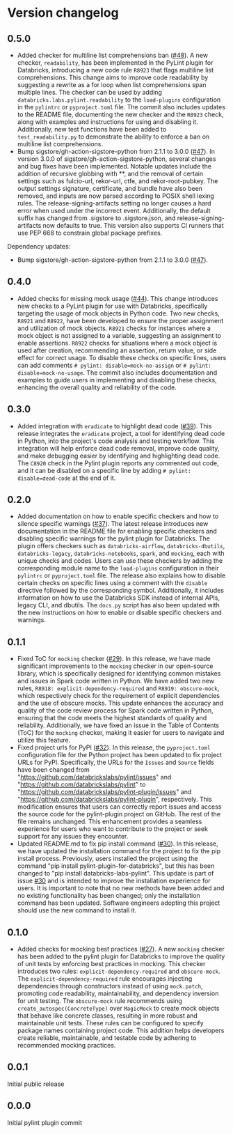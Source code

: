# Version changelog

## 0.5.0

* Added checker for multiline list comprehensions ban ([#48](https://github.com/databrickslabs/pylint-plugin/issues/48)). A new checker, `readability`, has been implemented in the PyLint plugin for Databricks, introducing a new code rule `R8923` that flags multiline list comprehensions. This change aims to improve code readability by suggesting a rewrite as a for loop when list comprehensions span multiple lines. The checker can be used by adding `databricks.labs.pylint.readability` to the `load-plugins` configuration in the `pylintrc` or `pyproject.toml` file. The commit also includes updates to the README file, documenting the new checker and the `R8923` check, along with examples and instructions for using and disabling it. Additionally, new test functions have been added to `test_readability.py` to demonstrate the ability to enforce a ban on multiline list comprehensions.
* Bump sigstore/gh-action-sigstore-python from 2.1.1 to 3.0.0 ([#47](https://github.com/databrickslabs/pylint-plugin/issues/47)). In version 3.0.0 of sigstore/gh-action-sigstore-python, several changes and bug fixes have been implemented. Notable updates include the addition of recursive globbing with **, and the removal of certain settings such as fulcio-url, rekor-url, ctfe, and rekor-root-pubkey. The output settings signature, certificate, and bundle have also been removed, and inputs are now parsed according to POSIX shell lexing rules. The release-signing-artifacts setting no longer causes a hard error when used under the incorrect event. Additionally, the default suffix has changed from .sigstore to .sigstore.json, and release-signing-artifacts now defaults to true. This version also supports CI runners that use PEP 668 to constrain global package prefixes.

Dependency updates:

 * Bump sigstore/gh-action-sigstore-python from 2.1.1 to 3.0.0 ([#47](https://github.com/databrickslabs/pylint-plugin/pull/47)).

## 0.4.0

* Added checks for missing mock usage ([#44](https://github.com/databrickslabs/pylint-plugin/issues/44)). This change introduces new checks to a PyLint plugin for use with Databricks, specifically targeting the usage of mock objects in Python code. Two new checks, `R8921` and `R8922`, have been developed to ensure the proper assignment and utilization of mock objects. `R8921` checks for instances where a mock object is not assigned to a variable, suggesting an assignment to enable assertions. `R8922` checks for situations where a mock object is used after creation, recommending an assertion, return value, or side effect for correct usage. To disable these checks on specific lines, users can add comments `# pylint: disable=mock-no-assign` or `# pylint: disable=mock-no-usage`. The commit also includes documentation and examples to guide users in implementing and disabling these checks, enhancing the overall quality and reliability of the code.


## 0.3.0

* Added integration with `eradicate` to highlight dead code ([#39](https://github.com/databrickslabs/pylint-plugin/issues/39)). This release integrates the `eradicate` project, a tool for identifying dead code in Python, into the project's code analysis and testing workflow. This integration will help enforce dead code removal, improve code quality, and make debugging easier by identifying and highlighting dead code. The `C8920` check in the Pylint plugin reports any commented out code, and it can be disabled on a specific line by adding `# pylint: disable=dead-code` at the end of it.


## 0.2.0

* Added documentation on how to enable specific checkers and how to silence specific warnings ([#37](https://github.com/databrickslabs/pylint-plugin/issues/37)). The latest release introduces new documentation in the README file for enabling specific checkers and disabling specific warnings for the pylint plugin for Databricks. The plugin offers checkers such as `databricks-airflow`, `databricks-dbutils`, `databricks-legacy`, `databricks-notebooks`, `spark`, and `mocking`, each with unique checks and codes. Users can use these checkers by adding the corresponding module name to the `load-plugins` configuration in their `pylintrc` or `pyproject.toml` file. The release also explains how to disable certain checks on specific lines using a comment with the `disable` directive followed by the corresponding symbol. Additionally, it includes information on how to use the Databricks SDK instead of internal APIs, legacy CLI, and dbutils. The `docs.py` script has also been updated with the new instructions on how to enable or disable specific checkers and warnings.


## 0.1.1

* Fixed ToC for `mocking` checker ([#29](https://github.com/databrickslabs/pylint-plugin/issues/29)). In this release, we have made significant improvements to the `mocking` checker in our open-source library, which is specifically designed for identifying common mistakes and issues in Spark code written in Python. We have added two new rules, `R8918: explicit-dependency-required` and `R8919: obscure-mock`, which respectively check for the requirement of explicit dependencies and the use of obscure mocks. This update enhances the accuracy and quality of the code review process for Spark code written in Python, ensuring that the code meets the highest standards of quality and reliability. Additionally, we have fixed an issue in the Table of Contents (ToC) for the `mocking` checker, making it easier for users to navigate and utilize this feature.
* Fixed project urls for PyPI ([#32](https://github.com/databrickslabs/pylint-plugin/issues/32)). In this release, the `pyproject.toml` configuration file for the Python project has been updated to fix project URLs for PyPI. Specifically, the URLs for the `Issues` and `Source` fields have been changed from "<https://github.com/databrickslabs/pylint/issues>" and "<https://github.com/databrickslabs/pylint>" to "<https://github.com/databrickslabs/pylint-plugin/issues>" and "<https://github.com/databrickslabs/pylint-plugin>", respectively. This modification ensures that users can correctly report issues and access the source code for the pylint-plugin project on GitHub. The rest of the file remains unchanged. This enhancement provides a seamless experience for users who want to contribute to the project or seek support for any issues they encounter.
* Updated README.md to fix pip install command ([#30](https://github.com/databrickslabs/pylint-plugin/issues/30)). In this release, we have updated the installation command for the project to fix the pip install process. Previously, users installed the project using the command "pip install pylint-plugin-for-databricks", but this has been changed to "pip install databricks-labs-pylint". This update is part of issue [#30](https://github.com/databrickslabs/pylint-plugin/issues/30) and is intended to improve the installation experience for users. It is important to note that no new methods have been added and no existing functionality has been changed; only the installation command has been updated. Software engineers adopting this project should use the new command to install it.


## 0.1.0

* Added checks for mocking best practices ([#27](https://github.com/databrickslabs/pylint-plugin/issues/27)). A new `mocking` checker has been added to the pylint plugin for Databricks to improve the quality of unit tests by enforcing best practices in mocking. This checker introduces two rules: `explicit-dependency-required` and `obscure-mock`. The `explicit-dependency-required` rule encourages injecting dependencies through constructors instead of using `mock.patch`, promoting code readability, maintainability, and dependency inversion for unit testing. The `obscure-mock` rule recommends using `create_autospec(ConcreteType)` over `MagicMock` to create mock objects that behave like concrete classes, resulting in more robust and maintainable unit tests. These rules can be configured to specify package names containing project code. This addition helps developers create reliable, maintainable, and testable code by adhering to recommended mocking practices.


## 0.0.1

Initial public release

## 0.0.0

Initial pylint plugin commit
